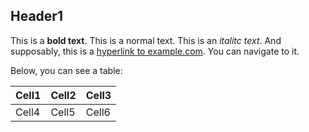 ## Header1

This is a **bold text**. This is a normal text. This is an *italitc text*. And supposably, this is a [hyperlink to example.com](https://example.com). You can navigate to it.


Below, you can see a table:

| Cell1 | Cell2 | Cell3 |
|-------|-------|-------|
| Cell4 | Cell5 | Cell6 |

